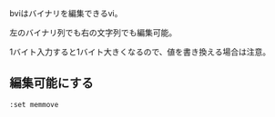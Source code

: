 bviはバイナリを編集できるvi。

左のバイナリ列でも右の文字列でも編集可能。

1バイト入力すると1バイト大きくなるので、値を書き換える場合は注意。

## 編集可能にする

    :set memmove
